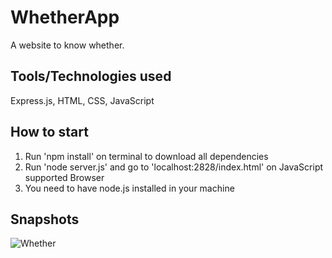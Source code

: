 # WhetherApp

A website to know whether.

## Tools/Technologies used
Express.js, HTML, CSS, JavaScript

## How to start
1. Run 'npm install' on terminal to download all dependencies 
2. Run 'node server.js' and go to 'localhost:2828/index.html' on JavaScript supported Browser
3. You need to have node.js installed in your machine

## Snapshots

![Whether](https://github.com/SaiAnveshKanchi/Images/blob/main/Screenshot%202021-05-28%20at%203.47.15%20PM.png?raw=true)

